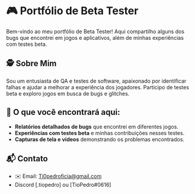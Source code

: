 # 🎮 Portfólio de Beta Tester

Bem-vindo ao meu portfólio de Beta Tester! Aqui compartilho alguns dos bugs que encontrei em jogos e aplicativos, além de minhas experiências com testes beta.

## 🕵️ Sobre Mim
Sou um entusiasta de QA e testes de software, apaixonado por identificar falhas e ajudar a melhorar a experiência dos jogadores. Participo de testes beta e exploro jogos em busca de bugs e glitches.

## 📂 O que você encontrará aqui:
- **Relatórios detalhados de bugs** que encontrei em diferentes jogos.
- **Experiências com testes beta** e minhas contribuições nesses testes.
- **Capturas de tela e vídeos** demonstrando os problemas encontrados.

## 📬 Contato
- ✉️ Email: [Ti0pedroficia@gmail.com](mailto:Ti0pedroficia@gmail.com)
- Discord [.tiopedro] ou [TioPedro#0616] 
